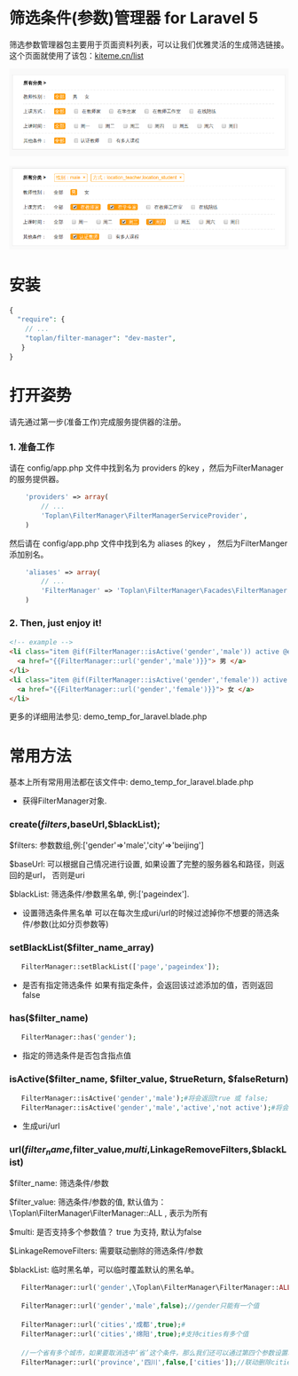 # 筛选条件(参数)管理器 for Laravel 5
筛选参数管理器包主要用于页面资料列表，可以让我们优雅灵活的生成筛选链接。
这个页面就使用了该包：[kiteme.cn/list](http://kiteme.cn/list)

![demo image](fm-demo.png)

![demo image](fm-demo2.png)

# 安装

```php
{
  "require": {
    // ...
    "toplan/filter-manager": "dev-master",
   }
}
```

# 打开姿势

请先通过第一步(准备工作)完成服务提供器的注册。

### 1. 准备工作

请在 config/app.php 文件中找到名为 providers 的key ，然后为FilterManager的服务提供器。
```php
    'providers' => array(
        // ... 
        'Toplan\FilterManager\FilterManagerServiceProvider',
    )
```    
然后请在 config/app.php 文件中找到名为 aliases 的key ， 然后为FilterManger添加别名。
```php
    'aliases' => array(
        // ...
        'FilterManager' => 'Toplan\FilterManager\Facades\FilterManager',
    )
```

### 2. Then, just enjoy it!
```html
<!-- example -->
<li class="item @if(FilterManager::isActive('gender','male')) active @endif">
  <a href="{{FilterManager::url('gender','male')}}"> 男 </a>
</li>
<li class="item @if(FilterManager::isActive('gender','female')) active @endif">
  <a href="{{FilterManager::url('gender','female')}}"> 女 </a>
</li>
```
更多的详细用法参见: demo_temp_for_laravel.blade.php

# 常用方法
 基本上所有常用用法都在该文件中: demo_temp_for_laravel.blade.php

 * 获得FilterManager对象.
 ### create($filters,$baseUrl,$blackList);
 
 $filters: 参数数组,例:['gender'=>'male','city'=>'beijing']
 
 $baseUrl: 可以根据自己情况进行设置, 如果设置了完整的服务器名和路径，则返回的是url， 否则是uri
 
 $blackList: 筛选条件/参数黑名单, 例:['pageindex'].
 
 * 设置筛选条件黑名单
 可以在每次生成uri/url的时候过滤掉你不想要的筛选条件/参数(比如分页参数等)
 ### setBlackList($filter_name_array)
 ```php
    FilterManager::setBlackList(['page','pageindex']);
 ```

 * 是否有指定筛选条件
 如果有指定条件，会返回该过滤添加的值，否则返回false
  ### has($filter_name)
 ```php
    FilterManager::has('gender');
 ```
 
 * 指定的筛选条件是否包含指点值
 ### isActive($filter_name, $filter_value, $trueReturn, $falseReturn)
 ```php
    FilterManager::isActive('gender','male');#将会返回true 或 false;
    FilterManager::isActive('gender','male','active','not active');#将会返回 'active' 或 'not active';
 ```
 
 * 生成uri/url
 
 ### url($filter_name,$filter_value,$multi,$LinkageRemoveFilters,$blackList)

 $filter_name: 筛选条件/参数
 
 $filter_value: 筛选条件/参数的值, 默认值为：\Toplan\FilterManager\FilterManager::ALL , 表示为所有
 
 $multi: 是否支持多个参数值？ true 为支持, 默认为false
 
 $LinkageRemoveFilters: 需要联动删除的筛选条件/参数
 
 $blackList: 临时黑名单，可以临时覆盖默认的黑名单。
 
 ```php
    FilterManager::url('gender',\Toplan\FilterManager\FilterManager::ALL);//将会删除gender参数
    
    FilterManager::url('gender','male',false);//gender只能有一个值
    
    FilterManager::url('cities','成都',true);#
    FilterManager::url('cities','绵阳',true);#支持cities有多个值
    
    //一个省有多个城市，如果要取消选中‘省’这个条件，那么我们还可以通过第四个参数设置联动取消‘市’以及更多你想取消的筛选条件。
    FilterManager::url('province','四川',false,['cities']);//联动删除cities条件
``` 
 
